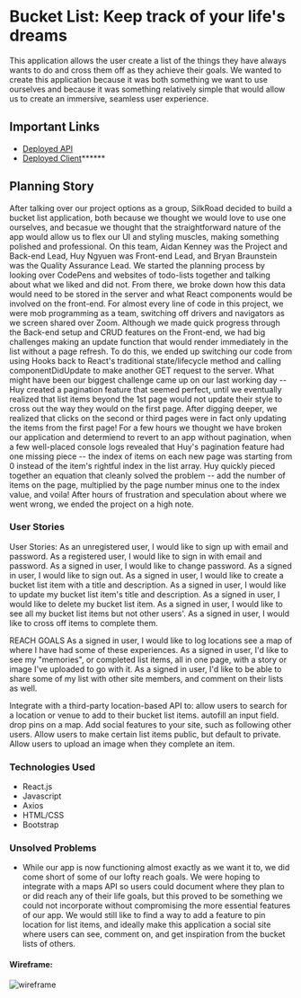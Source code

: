 # Bucket List: Keep track of your life's dreams

This application allows the user create a list of the things they have always wants to do and cross them off as they achieve their goals. We wanted to create this application because it was both something we want to use ourselves and because it was something relatively simple that would allow us to create an immersive, seamless user experience.

## Important Links

- [Deployed API](https://gentle-journey-02010.herokuapp.com/)
- [Deployed Client](www.link.com)******

## Planning Story

After talking over our project options as a group, SilkRoad decided to build a bucket list application, both because we thought we would love to use one ourselves, and becasue we thought that the straightforward nature of the app would allow us to flex our UI and styling muscles, making something polished and professional. On this team, Aidan Kenney was the Project and Back-end Lead, Huy Ngyuen was Front-end Lead, and Bryan Braunstein was the Quality Assurance Lead. We started the planning process by looking over CodePens and websites of todo-lists together and talking about what we liked and did not. From there, we broke down how this data would need to be stored in the server and what React components would be involved on the front-end. For almost every line of code in this project, we were mob programming as a team, switching off drivers and navigators as we screen shared over Zoom. Although we made quick progress through the Back-end setup and CRUD features on the Front-end, we had big challenges making an update function that would render immediately in the list without a page refresh. To do this, we ended up switching our code from using Hooks back to React's traditional state/lifecycle method and calling componentDidUpdate to make another GET request to the server. What might have been our biggest challenge came up on our last working day -- Huy created a pagination feature that seemed perfect, until we eventually realized that list items beyond the 1st page would not update their style to cross out the way they would on the first page. After digging deeper, we realized that clicks on the second or third pages were in fact only updating the items from the first page! For a few hours we thought we have broken our application and determiend to revert to an app without pagination, when a few well-placed console logs revealed that Huy's pagination feature had one missing piece -- the index of items on each new page was starting from 0 instead of the item's rightful index in the list array. Huy quickly pieced together an equation that cleanly solved the problem -- add the number of items on the page, multiplied by the page number minus one to the index value, and voila! After hours of frustration and speculation about where we went wrong, we ended the project on a high note.

### User Stories

User Stories:
As an unregistered user, I would like to sign up with email and password.
As a registered user, I would like to sign in with email and password.
As a signed in user, I would like to change password.
As a signed in user, I would like to sign out.
As a signed in user, I would like to create a bucket list item with a title and description.
As a signed in user, I would like to update my bucket list item's title and description.
As a signed in user, I would like to delete my bucket list item.
As a signed in user, I would like to see all my bucket list items but not other users'.
As a signed in user, I would like to cross off items to complete them.

REACH GOALS
As a signed in user, I would like to log locations see a map of where I have had some of these experiences.
As a signed in user, I'd like to see my "memories", or completed list items, all in one page, with a story or image I've uploaded to go with it.
As a signed in user, I'd like to be able to share some of my list with other site members, and comment on their lists as well.

Integrate with a third-party location-based API to:
  allow users to search for a location or venue to add to their bucket list items.
  autofill an input field.
  drop pins on a map.
Add social features to your site, such as following other users.
Allow users to make certain list items public, but default to private.
Allow users to upload an image when they complete an item.

### Technologies Used

- React.js
- Javascript
- Axios
- HTML/CSS
- Bootstrap

### Unsolved Problems

- While our app is now functioning almost exactly as we want it to, we did come short of some of our lofty reach goals. We were hoping to integrate with a maps API so users could document where they plan to or did reach any of their life goals, but this proved to be something we could not incorporate without compromising the more essential features of our app. We would still like to find a way to add a feature to pin location for list items, and ideally make this application a social site where users can see, comment on, and get inspiration from the bucket lists of others.

#### Wireframe:
![wireframe](https://imgur.com/a/hE7w9S7)
